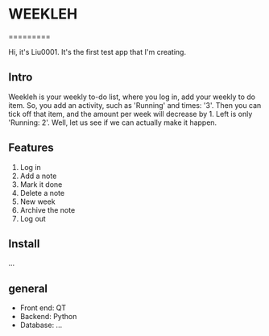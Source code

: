 # WEEKLEH
=========

Hi, it's Liu0001. It's the first test app that I'm creating.


## Intro

Weekleh is your weekly to-do list, 
where you log in, add your weekly to do item.
So, you add an activity, such as 'Running' and times: '3'.
Then you can tick off that item, and the amount per week will decrease by 1.
Left is only 'Running: 2'.
Well, let us see if we can actually make it happen.


## Features
1. Log in
2. Add a note
3. Mark it done
4. Delete a note
5. New week
6. Archive the note
7. Log out


## Install
...


## general
- Front end: QT
- Backend: Python
- Database: ...
